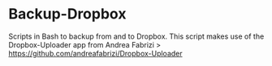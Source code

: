 # Backup-Dropbox
Scripts in Bash to backup from and to Dropbox. This script makes use of the Dropbox-Uploader app from Andrea Fabrizi > https://github.com/andreafabrizi/Dropbox-Uploader

